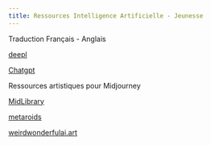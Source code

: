 ```yaml
---
title: Ressources Intelligence Artificielle - Jeunesse
---
```

Traduction Français - Anglais

<a href="https://www.deepl.com/fr/translator">deepl</a>




<a href="https://chat.openai.com/" target="_blank" >Chatgpt</a>





Ressources artistiques pour Midjourney

<a href="https://www.midlibrary.io/features" target = "_blank" >MidLibrary</a>

<a href="https://metaroids.com/lists/midjourney-art-styles-gigapack-free-200-prompt-keywords/" target = "_blank" >metaroids</a>

<a href="https://weirdwonderfulai.art/resources/midjourney-style-chart-by-robomar-ai-art/" target = "_blank">weirdwonderfulai.art</a>